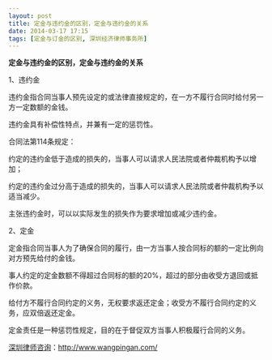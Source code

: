 ```yaml
---
layout: post
title: 定金与违约金的区别，定金与违约金的关系
date: 2014-03-17 17:15
tags: [定金与订金的区别, 深圳经济律师事务所]
---
```

<strong>定金与违约金的区别，定金与违约金的关系</strong>

1、违约金

违约金指合同当事人预先设定的或法律直接规定的，在一方不履行合同时给付另一方一定数额的金钱。

违约金具有补偿性特点，并兼有一定的惩罚性。

合同法第114条规定：

约定的违约金低于造成的损失的，当事人可以请求人民法院或者仲裁机构予以增加；

约定的违约金过分高于造成的损失的，当事人可以请求人民法院或者仲裁机构予以适当减少。

主张违约金时，可以以实际发生的损失作为要求增加或减少违约金。

2、定金

定金指合同当事人为了确保合同的履行，由一方当事人按合同标的额的一定比例向对方预先给付的金钱。

事人约定的定金数额不得超过合同标的额的20%，超过的部分由收受方退回或抵作价款。

给付方不履行合同约定的义务，无权要求返还定金；收受方不履行合同约定的义务，应双倍返还定金。

定金责任是一种惩罚性规定，目的在于督促双方当事人积极履行合同的义务。


<a href="http://www.wangpingan.com/">深圳律师咨询</a>：<a href="http://www.wangpingan.com/">http://www.wangpingan.com/</a>


